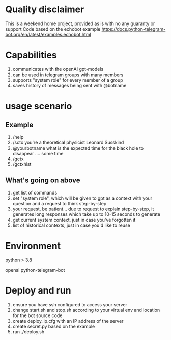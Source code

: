 # Quality disclaimer
This is a weekend home project, provided as is with no any guaranty or support
Code based on the echobot example 
https://docs.python-telegram-bot.org/en/latest/examples.echobot.html

# Capabilities
  1. communicates with the openAI gpt-models
  2. can be used in telegram groups with many members
  3. supports  "system role" for every member of a group
  4. saves history of messages being sent with @botname

# usage scenario
## Example
  1. /help
  2. /sctx you're a theoretical physicist Leonard Susskind
  3. @yourbotname what is the expected time for the black hole to disappear
  .... some time
  4. /gctx
  5. /gctxhist
## What's going on above
  1. get list of commands
  2. set "system role", which will be given to gpt as a context with your question and a request to think step-by-step
  3. your request,
    be patient... due to request to explain step-by-step, it generates long responses which take up to 10-15 seconds to generate
  4. get current system context, just in case you've forgotten it
  5. list of historical contexts, just in case you'd like to reuse


# Environment 
  python > 3.8
  
  openai
  python-telegram-bot

# Deploy and run
  1. ensure you have ssh configured to access your server
  2. change start.sh and stop.sh according to your virtual env and location for the bot source code
  3. create deploy_ip.cfg with an IP address of the server
  4. create secret.py based on the example
  5. run ./deploy.sh